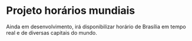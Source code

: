 # Projeto horários mundiais
Ainda em desenvolvimento, irá disponibilizar horário de Brasília em tempo real e de diversas capitais do mundo.
